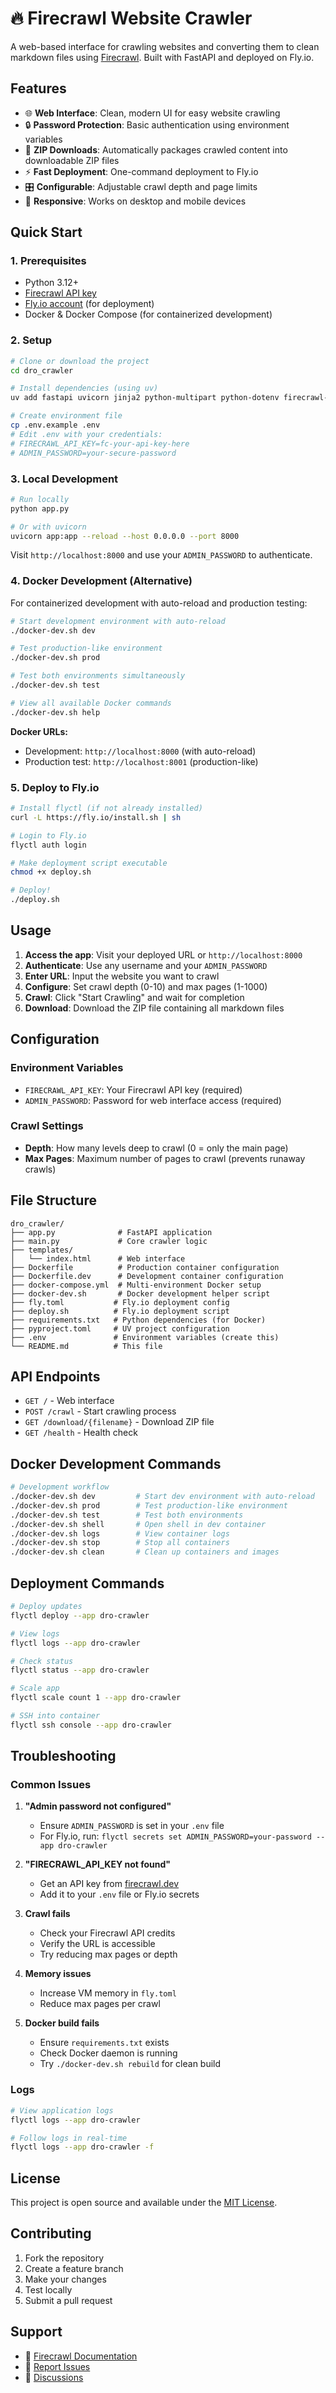 # 🔥 Firecrawl Website Crawler

A web-based interface for crawling websites and converting them to clean markdown files using [Firecrawl](https://firecrawl.dev). Built with FastAPI and deployed on Fly.io.

## Features

- 🌐 **Web Interface**: Clean, modern UI for easy website crawling
- 🔒 **Password Protection**: Basic authentication using environment variables
- 📁 **ZIP Downloads**: Automatically packages crawled content into downloadable ZIP files
- ⚡ **Fast Deployment**: One-command deployment to Fly.io
- 🎛️ **Configurable**: Adjustable crawl depth and page limits
- 📱 **Responsive**: Works on desktop and mobile devices

## Quick Start

### 1. Prerequisites

- Python 3.12+
- [Firecrawl API key](https://firecrawl.dev)
- [Fly.io account](https://fly.io) (for deployment)
- Docker & Docker Compose (for containerized development)

### 2. Setup

```bash
# Clone or download the project
cd dro_crawler

# Install dependencies (using uv)
uv add fastapi uvicorn jinja2 python-multipart python-dotenv firecrawl-py

# Create environment file
cp .env.example .env
# Edit .env with your credentials:
# FIRECRAWL_API_KEY=fc-your-api-key-here
# ADMIN_PASSWORD=your-secure-password
```

### 3. Local Development

```bash
# Run locally
python app.py

# Or with uvicorn
uvicorn app:app --reload --host 0.0.0.0 --port 8000
```

Visit `http://localhost:8000` and use your `ADMIN_PASSWORD` to authenticate.

### 4. Docker Development (Alternative)

For containerized development with auto-reload and production testing:

```bash
# Start development environment with auto-reload
./docker-dev.sh dev

# Test production-like environment
./docker-dev.sh prod

# Test both environments simultaneously
./docker-dev.sh test

# View all available Docker commands
./docker-dev.sh help
```

**Docker URLs:**
- Development: `http://localhost:8000` (with auto-reload)
- Production test: `http://localhost:8001` (production-like)

### 5. Deploy to Fly.io

```bash
# Install flyctl (if not already installed)
curl -L https://fly.io/install.sh | sh

# Login to Fly.io
flyctl auth login

# Make deployment script executable
chmod +x deploy.sh

# Deploy!
./deploy.sh
```

## Usage

1. **Access the app**: Visit your deployed URL or `http://localhost:8000`
2. **Authenticate**: Use any username and your `ADMIN_PASSWORD`
3. **Enter URL**: Input the website you want to crawl
4. **Configure**: Set crawl depth (0-10) and max pages (1-1000)
5. **Crawl**: Click "Start Crawling" and wait for completion
6. **Download**: Download the ZIP file containing all markdown files

## Configuration

### Environment Variables

- `FIRECRAWL_API_KEY`: Your Firecrawl API key (required)
- `ADMIN_PASSWORD`: Password for web interface access (required)

### Crawl Settings

- **Depth**: How many levels deep to crawl (0 = only the main page)
- **Max Pages**: Maximum number of pages to crawl (prevents runaway crawls)

## File Structure

```
dro_crawler/
├── app.py              # FastAPI application
├── main.py             # Core crawler logic
├── templates/
│   └── index.html      # Web interface
├── Dockerfile          # Production container configuration
├── Dockerfile.dev      # Development container configuration
├── docker-compose.yml  # Multi-environment Docker setup
├── docker-dev.sh       # Docker development helper script
├── fly.toml           # Fly.io deployment config
├── deploy.sh          # Fly.io deployment script
├── requirements.txt   # Python dependencies (for Docker)
├── pyproject.toml     # UV project configuration
├── .env               # Environment variables (create this)
└── README.md          # This file
```

## API Endpoints

- `GET /` - Web interface
- `POST /crawl` - Start crawling process
- `GET /download/{filename}` - Download ZIP file
- `GET /health` - Health check

## Docker Development Commands

```bash
# Development workflow
./docker-dev.sh dev         # Start dev environment with auto-reload
./docker-dev.sh prod        # Test production-like environment
./docker-dev.sh test        # Test both environments
./docker-dev.sh shell       # Open shell in dev container
./docker-dev.sh logs        # View container logs
./docker-dev.sh stop        # Stop all containers
./docker-dev.sh clean       # Clean up containers and images
```

## Deployment Commands

```bash
# Deploy updates
flyctl deploy --app dro-crawler

# View logs
flyctl logs --app dro-crawler

# Check status
flyctl status --app dro-crawler

# Scale app
flyctl scale count 1 --app dro-crawler

# SSH into container
flyctl ssh console --app dro-crawler
```

## Troubleshooting

### Common Issues

1. **"Admin password not configured"**
   - Ensure `ADMIN_PASSWORD` is set in your `.env` file
   - For Fly.io, run: `flyctl secrets set ADMIN_PASSWORD=your-password --app dro-crawler`

2. **"FIRECRAWL_API_KEY not found"**
   - Get an API key from [firecrawl.dev](https://firecrawl.dev)
   - Add it to your `.env` file or Fly.io secrets

3. **Crawl fails**
   - Check your Firecrawl API credits
   - Verify the URL is accessible
   - Try reducing max pages or depth

4. **Memory issues**
   - Increase VM memory in `fly.toml`
   - Reduce max pages per crawl

5. **Docker build fails**
   - Ensure `requirements.txt` exists
   - Check Docker daemon is running
   - Try `./docker-dev.sh rebuild` for clean build

### Logs

```bash
# View application logs
flyctl logs --app dro-crawler

# Follow logs in real-time
flyctl logs --app dro-crawler -f
```

## License

This project is open source and available under the [MIT License](LICENSE).

## Contributing

1. Fork the repository
2. Create a feature branch
3. Make your changes
4. Test locally
5. Submit a pull request

## Support

- 📖 [Firecrawl Documentation](https://docs.firecrawl.dev)
- 🐛 [Report Issues](https://github.com/your-repo/issues)
- 💬 [Discussions](https://github.com/your-repo/discussions)
